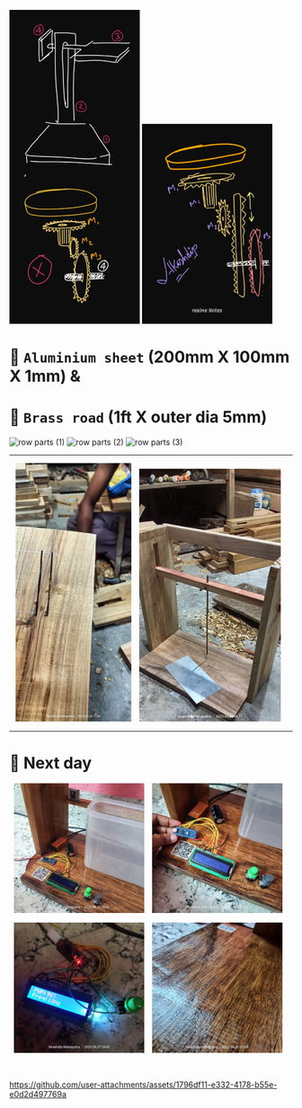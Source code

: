 <p float="left">
   <img src="gear system 01.jpg" alt="Image 3" width="46%" />
   <img src="gear system 02.jpg" alt="Image 4" width="46%" />
</p>

# 🎯 `Aluminium sheet` (200mm X 100mm X 1mm) & 
# 🎯 `Brass road` (1ft X outer dia 5mm)

![row parts (1)](https://github.com/user-attachments/assets/8cc56f36-db92-4647-ac98-ce43f82bcddb)
![row parts (2)](https://github.com/user-attachments/assets/3ea32648-1dba-404b-9286-5be7c4016e8f)
![row parts (3)](https://github.com/user-attachments/assets/60e8dce1-5a89-4365-88b7-761fd95d21ca)

---

<p align="center">
  <img src="wooden frame 01.jpg" alt="Image 1" width="41%" style="margin-right: 10px;"/>
  <img src="wooden frame 02.jpg" alt="Image 2" width="50%" style="margin-right: 10px;"/>
</p>

--- 

# 🎯 Next day

<p align="center">
  <img src="setup Day3 01.jpg" alt="Image 1" width="46%" style="margin-right: 10px;"/>
  <img src="setup Day3 02.jpg" alt="Image 2" width="46%" style="margin-right: 10px;"/>
</p>
<p align="center">
  <img src="setup Day3 03.jpg" alt="Image 1" width="46%" style="margin-right: 10px;"/>
  <img src="setup Day3 04.jpg" alt="Image 2" width="46%" style="margin-right: 10px;"/>
</p>

</br>

https://github.com/user-attachments/assets/1796df11-e332-4178-b55e-e0d2d497769a
